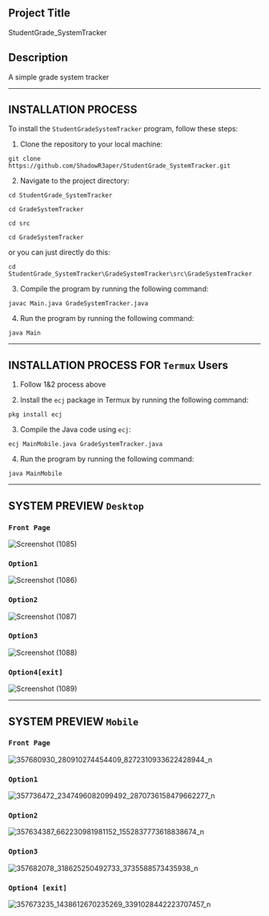 ## Project Title
StudentGrade_SystemTracker


## Description
A simple grade system tracker


-----------------------------------
## INSTALLATION PROCESS
To install the `StudentGradeSystemTracker` program, follow these steps:

1. Clone the repository to your local machine:
```
git clone https://github.com/ShadowR3aper/StudentGrade_SystemTracker.git
```
2. Navigate to the project directory:
```
cd StudentGrade_SystemTracker
```
```
cd GradeSystemTracker
```
```
cd src
```
```
cd GradeSystemTracker
```
or you can just directly do this:
```
cd StudentGrade_SystemTracker\GradeSystemTracker\src\GradeSystemTracker
```
3. Compile the program by running the following command:
```
javac Main.java GradeSystemTracker.java
```
4. Run the program by running the following command:
```
java Main
```


---------------------------------
## INSTALLATION PROCESS FOR `Termux` Users
1. Follow 1&2 process above

2. Install the `ecj` package in Termux by running the following command:
```
pkg install ecj
```
3. Compile the Java code using `ecj`:
```
ecj MainMobile.java GradeSystemTracker.java
```
4. Run the program by running the following command:
```
java MainMobile
```


---------------------------------
## SYSTEM PREVIEW `Desktop`
### `Front Page`
![Screenshot (1085)](https://github.com/ShadowR3aper/StudentGrade_SystemTracker/assets/123635909/badcc2de-5143-4f2e-8fab-c65085aeb6b8)



### `Option1`
![Screenshot (1086)](https://github.com/ShadowR3aper/StudentGrade_SystemTracker/assets/123635909/e99b8666-4b4a-4048-9d78-fc4a25c680df)


### `Option2`
![Screenshot (1087)](https://github.com/ShadowR3aper/StudentGrade_SystemTracker/assets/123635909/c01858bb-6c3e-491c-ad3a-9e50e3e31749)


### `Option3`
![Screenshot (1088)](https://github.com/ShadowR3aper/StudentGrade_SystemTracker/assets/123635909/445526f3-03d9-43c4-a960-10001d9683fe)


### `Option4[exit]`
![Screenshot (1089)](https://github.com/ShadowR3aper/StudentGrade_SystemTracker/assets/123635909/8430c52d-9ca1-49b6-a5ff-466b22bf30ea)

---------------------------------
## SYSTEM PREVIEW `Mobile`
### `Front Page`
![357680930_280910274454409_8272310933622428944_n](https://github.com/ShadowR3aper/StudentGrade_SystemTracker/assets/123635909/49902de1-7dc6-4848-8127-436a94ae45b4)



### `Option1`
![357736472_2347496082099492_2870736158479662277_n](https://github.com/ShadowR3aper/StudentGrade_SystemTracker/assets/123635909/ababf914-d1bf-4909-8cb8-69e996aa6ed4)




### `Option2`
![357634387_662230981981152_1552837773618838674_n](https://github.com/ShadowR3aper/StudentGrade_SystemTracker/assets/123635909/75b22c33-614b-4f92-834c-cc2a5faaf18c)



### `Option3`
![357682078_318625250492733_3735588573435938_n](https://github.com/ShadowR3aper/StudentGrade_SystemTracker/assets/123635909/13b86f3c-6b62-4a55-a4b6-6717446bad0b)



### `Option4 [exit]`
![357673235_1438612670235269_3391028442223707457_n](https://github.com/ShadowR3aper/StudentGrade_SystemTracker/assets/123635909/725973ef-053e-4b37-b604-60b984eedf54)





